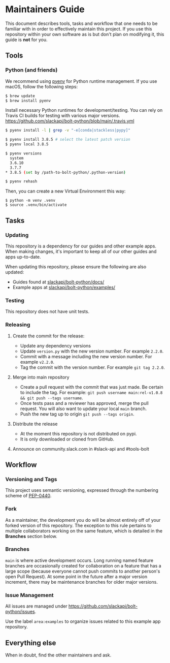 # Maintainers Guide

This document describes tools, tasks and workflow that one needs to be familiar with in order to effectively maintain
this project. If you use this repository within your own software as is but don't plan on modifying it, this guide is
**not** for you.

## Tools

### Python (and friends)

We recommend using [pyenv](https://github.com/pyenv/pyenv) for Python runtime management. If you use macOS, follow the following steps:

```bash
$ brew update
$ brew install pyenv
```

Install necessary Python runtimes for development/testing. You can rely on Travis CI builds for testing with various major versions. https://github.com/slackapi/bolt-python/blob/main/.travis.yml

```bash
$ pyenv install -l | grep -v "-e[conda|stackless|pypy]"

$ pyenv install 3.8.5 # select the latest patch version
$ pyenv local 3.8.5

$ pyenv versions
  system
  3.6.10
  3.7.7
* 3.8.5 (set by /path-to-bolt-python/.python-version)

$ pyenv rehash
```

Then, you can create a new Virtual Environment this way:

```
$ python -m venv .venv
$ source .venv/bin/activate
```

## Tasks

### Updating

This repository is a dependency for our guides and other example apps.
When making changes, it's important to keep all of our other guides and apps up-to-date.

When updating this repository, please ensure the following are also updated:

- Guides found at [slackapi/bolt-python/docs/](https://github.com/slackapi/bolt-python/tree/main/docs)
- Example apps at [slackapi/bolt-python/examples/](https://github.com/slackapi/bolt-python/tree/main/examples)

### Testing

This repository does not have unit tests.

### Releasing

1.  Create the commit for the release:
    *  Update any dependency versions 
    *  Update `version.py` with the new version number. For example `2.2.0`.
    *  Commit with a message including the new version number. For example `v2.2.0`.
    *  Tag the commit with the version number. For example `git tag 2.2.0`.

2.  Merge into main repository
    *  Create a pull request with the commit that was just made. Be certain to include the tag. For
       example: `git push username main:rel-v1.0.8 && git push --tags username`.
    *  Once tests pass and a reviewer has approved, merge the pull request. You will also want to
       update your local `main` branch.
    *  Push the new tag up to origin `git push --tags origin`.

3.  Distribute the release
    *  At the moment this repository is not distributed on pypi.
    *  It is only downloaded or cloned from GitHub.

4.  Announce on community.slack.com in #slack-api and #tools-bolt

## Workflow

### Versioning and Tags

This project uses semantic versioning, expressed through the numbering scheme of
[PEP-0440](https://www.python.org/dev/peps/pep-0440/).

### Fork

As a maintainer, the development you do will be almost entirely off of your forked version of this repository. The exception to this rule pertains to multiple collaborators working on the same feature, which is detailed in the **Branches** section below.

### Branches

`main` is where active development occurs. Long running named feature branches are occasionally created for
collaboration on a feature that has a large scope (because everyone cannot push commits to another person's open Pull
Request). At some point in the future after a major version increment, there may be maintenance branches for older major
versions.

### Issue Management

All issues are managed under https://github.com/slackapi/bolt-python/issues.

Use the label `area:examples` to organize issues related to this example app repository.

## Everything else

When in doubt, find the other maintainers and ask.